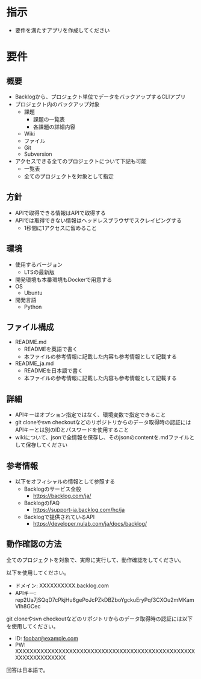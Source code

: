 # 指示

- 要件を満たすアプリを作成してください

# 要件

## 概要

- Backlogから、プロジェクト単位でデータをバックアップするCLIアプリ
- プロジェクト内のバックアップ対象
    - 課題
        - 課題の一覧表
        - 各課題の詳細内容
    - Wiki
    - ファイル
    - Git
    - Subversion
- アクセスできる全てのプロジェクトについて下記も可能
    - 一覧表
    - 全てのプロジェクトを対象として指定

## 方針

- APIで取得できる情報はAPIで取得する
- APIでは取得できない情報はヘッドレスブラウザでスクレイピングする
    - 1秒間に1アクセスに留めること

## 環境

- 使用するバージョン
    - LTSの最新版
- 開発環境も本番環境もDockerで用意する
- OS
    - Ubuntu
- 開発言語
    - Python

## ファイル構成

- README.md
    - READMEを英語で書く
    - 本ファイルの参考情報に記載した内容も参考情報として記載する
- README_ja.md
    - READMEを日本語で書く
    - 本ファイルの参考情報に記載した内容も参考情報として記載する

## 詳細

- APIキーはオプション指定ではなく、環境変数で指定できること
- git cloneやsvn checkoutなどのリポジトリからのデータ取得時の認証にはAPIキーとは別のIDとパスワードを使用すること
- wikiについて、jsonで全情報を保存し、そのjsonのcontentを.mdファイルとして保存してください

## 参考情報

- 以下をオフィシャルの情報として参照する
    - Backlogのサービス全般
        - https://backlog.com/ja/
    - BacklogのFAQ
        - https://support-ja.backlog.com/hc/ja
    - Backlogで提供されているAPI
        - https://developer.nulab.com/ja/docs/backlog/

## 動作確認の方法

全てのプロジェクトを対象で、実際に実行して、動作確認をしてください。

以下を使用してください。
- ドメイン: XXXXXXXXXX.backlog.com
- APIキー: rep2Ua7jSQqD7cPkjHu6gePoJcPZkDBZboYgckuEryPqf3CXOu2mMKamVIh8GCec

git cloneやsvn checkoutなどのリポジトリからのデータ取得時の認証には以下を使用してください。
- ID: foobar@example.com
- PW: XXXXXXXXXXXXXXXXXXXXXXXXXXXXXXXXXXXXXXXXXXXXXXXXXXXXXXXXXXXXXXXX

回答は日本語で。
